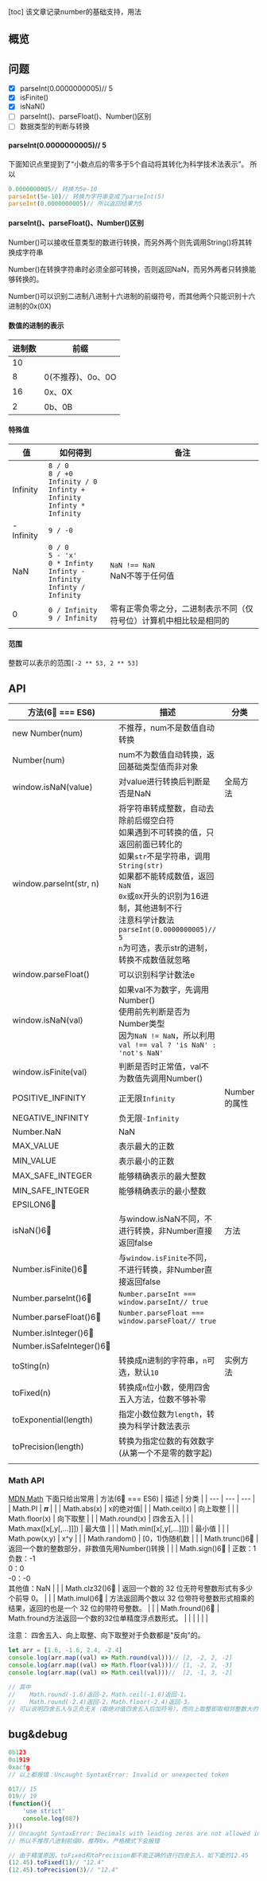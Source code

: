 [toc]
该文章记录number的基础支持，用法
## 概览


## 问题
- [x] parseInt(0.0000000005)// 5
- [x] isFinite()
- [x] isNaN()
- [ ] parseInt()、parseFloat()、Number()区别
- [ ] 数据类型的判断与转换

#### parseInt(0.0000000005)// 5
下面知识点里提到了“小数点后的零多于5个自动将其转化为科学技术法表示”。
所以
```javascript
0.0000000005// 转换为5e-10
parseInt(5e-10)// 转换为字符串变成了parseInt(5)
parseInt(0.0000000005)// 所以返回结果为5
```

#### parseInt()、parseFloat()、Number()区别
Number()可以接收任意类型的数进行转换，而另外两个则先调用String()将其转换成字符串

Number()在转换字符串时必须全部可转换，否则返回NaN，而另外两者只转换能够转换的。

Number()可以识别二进制八进制十六进制的前缀符号，而其他两个只能识别十六进制的0x(0X)
#### 数值的进制的表示
| 进制数 | 前缀 |
| --- | --- |
| 10 |  |
| 8 | 0(不推荐)、0o、0O |
| 16 | 0x、0X |
| 2 | 0b、0B |

#### 特殊值
| 值 | 如何得到 | 备注 |
| --- | --- | --- |
| Infinity | `8 / 0`<br>`8 / +0`<br>`Infinity / 0`<br>`Infinty + Infinity`<br>`Infinty * Infinity` |  |
| -Infinity | `9 / -0` |  |
| NaN | `0 / 0`<br>`5 - 'x'`<br>`0 * Infinty`<br>`Infinty - Infinity`<br>`Infinty / Infinity` | `NaN !== NaN`<br>NaN不等于任何值 |
| 0 | `0 / Infinity`<br>`9 / Infinity` | 零有正零负零之分，二进制表示不同（仅符号位）计算机中相比较是相同的 |

#### 范围

整数可以表示的范围`[-2 ** 53, 2 ** 53]`


## API


| 方法(6⃣️ === ES6) | 描述 | 分类 |
| --- | --- | --- |
| new Number(num) | 不推荐，num不是数值自动转换 | |
| Number(num) | num不为数值自动转换，返回基础类型值而非对象 | |
| window.isNaN(value) | 对value进行转换后判断是否是NaN | 全局方法 |
| window.parseInt(str, n) | 将字符串转成整数，自动去除前后缀空白符<br>如果遇到不可转换的值，只返回前面已转化的<br>如果`str`不是字符串，调用`String(str)`<br>如果都不能转成数值，返回`NaN`<br>`0x`或`0X`开头的识别为16进制，其他进制不行<br>注意科学计数法`parseInt(0.0000000005)// 5`<br>`n`为可选，表示str的进制，转换不成数值就忽略 | |
| window.parseFloat() | 可以识别科学计数法e | |
| window.isNaN(val) | 如果val不为数字，先调用Number()<br>使用前先判断是否为Number类型<br>因为`NaN != NaN`，所以利用`val !== val ? 'is NaN' : 'not's NaN'` | |
| window.isFinite(val) | 判断是否时正常值，val不为数值先调用Number() | |
| POSITIVE_INFINITY | 正无限`Infinity` | Number的属性 |
| NEGATIVE_INFINITY | 负无限`-Infinity` | |
| Number.NaN | NaN | |
| MAX_VALUE | 表示最大的正数 | |
| MIN_VALUE | 表示最小的正数 | |
| MAX_SAFE_INTEGER | 能够精确表示的最大整数 | |
| MIN_SAFE_INTEGER | 能够精确表示的最小整数 | |
| EPSILON6⃣️ |  | |
| isNaN()6⃣️ | 与window.isNaN不同，不进行转换，非Number直接返回false | 方法 |
| Number.isFinite()6⃣️ | 与`window.isFinite`不同，不进行转换，非Number直接返回false | |
| Number.parseInt()6⃣️ | `Number.parseInt === window.parseInt// true` | |
| Number.parseFloat()6⃣️ | `Number.parseFloat === window.parseFloat// true` | |
| Number.isInteger()6⃣️ |  | |
| Number.isSafeInteger()6⃣️ |  | |
| toSting(n) | 转换成n进制的字符串，`n`可选，默认`10` | 实例方法 |
| toFixed(n) | 转换成`n`位小数，使用四舍五入方法，位数不够补零 | |
| toExponential(length) | 指定小数位数为`length`，转换为科学计数法表示 | |
| toPrecision(length) | 转换为指定位数的有效数字(从第一个不是零的数字起) | |
|  |  | |

### Math API
[MDN Math](https://developer.mozilla.org/zh-CN/docs/Web/JavaScript/Reference/Global_Objects/Math)
下面只给出常用
| 方法(6⃣️ === ES6) | 描述 | 分类 |
| --- | --- | --- |
| Math.PI | 𝝅 | |
| Math.abs(x) | x的绝对值| |
| Math.ceil(x) | 向上取整 | |
| Math.floor(x) | 向下取整 | |
| Math.round(x) | 四舍五入 | |
| Math.max([x[,y[,…]]]) | 最大值 | |
| Math.min([x[,y[,…]]]) | 最小值 | |
| Math.pow(x,y) | x^y | |
| Math.random() | [0，1)伪随机数 | |
| Math.trunc()6⃣️ | 返回一个数的整数部分，非数值先用Number()转换 | |
| Math.sign()6⃣️ | 正数：1<br>负数：-1<br>0：0<br>-0：-0<br>其他值：NaN | |
| Math.clz32()6⃣️ | 返回一个数的 32 位无符号整数形式有多少个前导 0。 | |
| Math.imul()6⃣️ | 方法返回两个数以 32 位带符号整数形式相乘的结果，返回的也是一个 32 位的带符号整数。 | |
| Math.fround()6⃣️ | Math.fround方法返回一个数的32位单精度浮点数形式。 | |
|  |  | |

注意：
四舍五入、向上取整、向下取整对于负数都是"反向"的。

```javascript
let arr = [1.6, -1.6, 2.4, -2.4]
console.log(arr.map((val) => Math.round(val)))// [2, -2, 2, -2]
console.log(arr.map((val) => Math.floor(val)))// [1, -2, 2, -3]
console.log(arr.map((val) => Math.ceil(val)))//  [2, -1, 3, -2]

// 其中
//    Math.round(-1.6)返回-2，Math.ceil(-1.6)返回-1。
//    Math.round(-2.4)返回-2，Math.floor(-2.4)返回-3。
// 可以说明四舍五入与正负无关（取绝对值四舍五入后加符号），而向上取整即取相邻整数大的一个，向下取整取相邻整数小的一个。
```

## bug&debug
```javascript
0b123
0o1919
0xacfg
// 以上都报错：Uncaught SyntaxError: Invalid or unexpected token

017// 15
019// 19
(function(){
    'use strict'
    console.log(087)
})()
// Uncaught SyntaxError: Decimals with leading zeros are not allowed in strict mode.
// 所以不推荐八进制前缀0，推荐0x。严格模式下会报错

// 由于精度原因，toFixed和toPrecision都不能正确的进行四舍五入，如下面的12.45
(12.45).toFixed(1)// "12.4"
(12.45).toPrecision(3)// "12.4"
```
